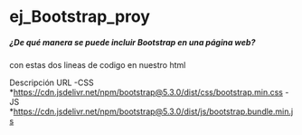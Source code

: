 # ej_Bootstrap_proy

##### ¿De qué manera se puede incluir Bootstrap en una página web?

con estas dos lineas de codigo en nuestro html

Descripción        	URL
   -CSS	           *https://cdn.jsdelivr.net/npm/bootstrap@5.3.0/dist/css/bootstrap.min.css
   -JS	           *https://cdn.jsdelivr.net/npm/bootstrap@5.3.0/dist/js/bootstrap.bundle.min.js